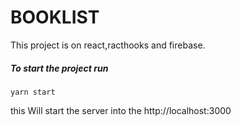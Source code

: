 # BOOKLIST

This project is on react,racthooks and firebase.

##### To start the project run
```yarn start```

this Will start the server into the http://localhost:3000
